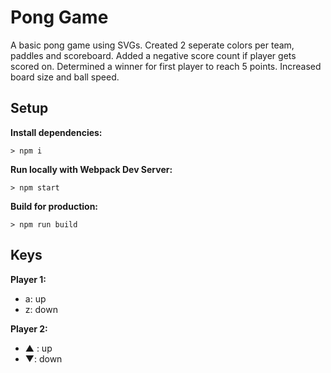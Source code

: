 # Pong Game

A basic pong game using SVGs.
Created 2 seperate colors per team, paddles and scoreboard.
Added a negative score count if player gets scored on.
Determined a winner for first player to reach 5 points.
Increased board size and ball speed.

## Setup

**Install dependencies:**

`> npm i`

**Run locally with Webpack Dev Server:**

`> npm start`

**Build for production:**

`> npm run build`

## Keys

**Player 1:**
* a: up
* z: down

**Player 2:**
* ▲ : up
* ▼: down
